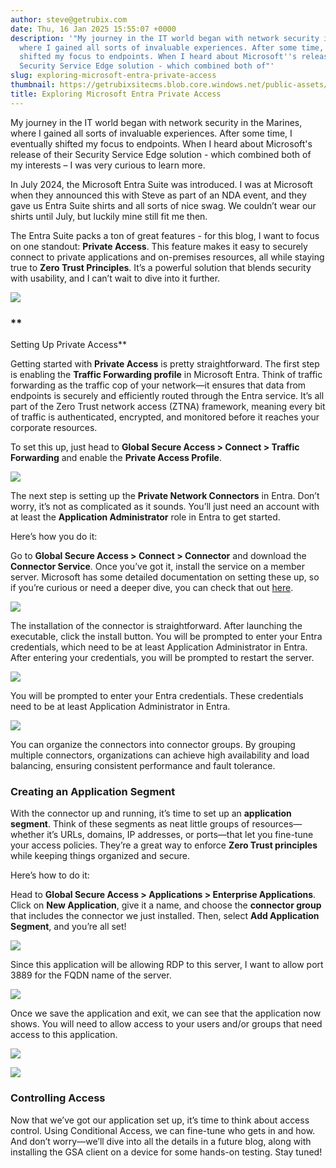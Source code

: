 ```yaml
---
author: steve@getrubix.com
date: Thu, 16 Jan 2025 15:55:07 +0000
description: '"My journey in the IT world began with network security in the Marines,
  where I gained all sorts of invaluable experiences. After some time, I eventually
  shifted my focus to endpoints. When I heard about Microsoft''s release of their
  Security Service Edge solution - which combined both of"'
slug: exploring-microsoft-entra-private-access
thumbnail: https://getrubixsitecms.blob.core.windows.net/public-assets/content/v1/thumbnails/exploring-microsoft-entra-private-access_thumbnail.jpg
title: Exploring Microsoft Entra Private Access
---
```


My journey in the IT world began with network security in the Marines, where I gained all sorts of invaluable experiences. After some time, I eventually shifted my focus to endpoints. When I heard about Microsoft's release of their Security Service Edge solution - which combined both of my interests – I was very curious to learn more.

In July 2024, the Microsoft Entra Suite was introduced. I was at Microsoft when they announced this with Steve as part of an NDA event, and they gave us Entra Suite shirts and all sorts of nice swag. We couldn’t wear our shirts until July, but luckily mine still fit me then.

The Entra Suite packs a ton of great features - for this blog, I want to focus on one standout: **Private Access**. This feature makes it easy to securely connect to private applications and on-premises resources, all while staying true to **Zero Trust Principles**. It’s a powerful solution that blends security with usability, and I can’t wait to dive into it further.

![](https://getrubixsitecms.blob.core.windows.net/public-assets/content/v1/5dd365a31aa1fd743bc30b8e/7a6625d9-0c94-4db4-8a5a-39378262a375/dgblog.png)

### **  
Setting Up Private Access**

Getting started with **Private Access** is pretty straightforward. The first step is enabling the **Traffic Forwarding profile** in Microsoft Entra. Think of traffic forwarding as the traffic cop of your network—it ensures that data from endpoints is securely and efficiently routed through the Entra service. It’s all part of the Zero Trust network access (ZTNA) framework, meaning every bit of traffic is authenticated, encrypted, and monitored before it reaches your corporate resources.

To set this up, just head to **Global Secure Access > Connect > Traffic Forwarding** and enable the **Private Access Profile**.

![](https://getrubixsitecms.blob.core.windows.net/public-assets/content/v1/5dd365a31aa1fd743bc30b8e/3ba42ace-7ad0-4646-b9a0-12efc444e3cb/dgblog2.png)

The next step is setting up the **Private Network Connectors** in Entra. Don’t worry, it’s not as complicated as it sounds. You’ll just need an account with at least the **Application Administrator** role in Entra to get started.

Here’s how you do it:  
  
Go to **Global Secure Access > Connect > Connector** and download the **Connector Service**. Once you’ve got it, install the service on a member server. Microsoft has some detailed documentation on setting these up, so if you’re curious or need a deeper dive, you can check that out [here](https://learn.microsoft.com/en-us/entra/global-secure-access/how-to-configure-connectors).

![](https://getrubixsitecms.blob.core.windows.net/public-assets/content/v1/5dd365a31aa1fd743bc30b8e/ae626378-7d0f-4615-a013-a7e1532cc5bd/dgblog3.png)

The installation of the connector is straightforward. After launching the executable, click the install button. You will be prompted to enter your Entra credentials, which need to be at least Application Administrator in Entra. After entering your credentials, you will be prompted to restart the server.

![](https://getrubixsitecms.blob.core.windows.net/public-assets/content/v1/5dd365a31aa1fd743bc30b8e/260c0dbe-7b76-4611-8133-bb1ec384aa07/dgblog4.png)

You will be prompted to enter your Entra credentials. These credentials need to be at least Application Administrator in Entra.

![](https://getrubixsitecms.blob.core.windows.net/public-assets/content/v1/5dd365a31aa1fd743bc30b8e/8e29dfe4-e86b-4d71-b41b-4f4dac11bc65/dgblog5.png)

You can organize the connectors into connector groups. By grouping multiple connectors, organizations can achieve high availability and load balancing, ensuring consistent performance and fault tolerance.

### **Creating an Application Segment**

With the connector up and running, it’s time to set up an **application segment**. Think of these segments as neat little groups of resources—whether it’s URLs, domains, IP addresses, or ports—that let you fine-tune your access policies. They’re a great way to enforce **Zero Trust principles** while keeping things organized and secure.

Here’s how to do it:

Head to **Global Secure Access > Applications > Enterprise Applications**. Click on **New Application**, give it a name, and choose the **connector group** that includes the connector we just installed. Then, select **Add Application Segment**, and you’re all set!

![](https://getrubixsitecms.blob.core.windows.net/public-assets/content/v1/5dd365a31aa1fd743bc30b8e/ac098c67-aba9-4364-8147-588fa354892a/dgblog6.png)

Since this application will be allowing RDP to this server, I want to allow port 3889 for the FQDN name of the server.

![](https://getrubixsitecms.blob.core.windows.net/public-assets/content/v1/5dd365a31aa1fd743bc30b8e/649a096a-76c5-438d-9ed8-e89d8e9f9b90/dgblog7.png)

Once we save the application and exit, we can see that the application now shows. You will need to allow access to your users and/or groups that need access to this application.

![](https://getrubixsitecms.blob.core.windows.net/public-assets/content/v1/5dd365a31aa1fd743bc30b8e/edd9ebab-c31f-4173-b71d-f59e9e6abace/dgblog8.png)

![](https://getrubixsitecms.blob.core.windows.net/public-assets/content/v1/5dd365a31aa1fd743bc30b8e/e01b3caf-ae75-44fe-900e-eeb2a75200bc/dgblog9.png)

### **Controlling Access**

Now that we’ve got our application set up, it’s time to think about access control. Using Conditional Access, we can fine-tune who gets in and how. And don’t worry—we’ll dive into all the details in a future blog, along with installing the GSA client on a device for some hands-on testing. Stay tuned!
